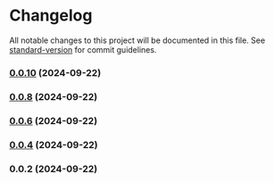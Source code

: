 # Changelog

All notable changes to this project will be documented in this file. See [standard-version](https://github.com/conventional-changelog/standard-version) for commit guidelines.

### [0.0.10](https://github.com/komeilm76/km-form/compare/v0.0.8...v0.0.10) (2024-09-22)

### [0.0.8](https://github.com/komeilm76/km-form/compare/v0.0.6...v0.0.8) (2024-09-22)

### [0.0.6](https://github.com/komeilm76/km-form/compare/v0.0.4...v0.0.6) (2024-09-22)

### [0.0.4](https://github.com/komeilm76/km-form/compare/v0.0.2...v0.0.4) (2024-09-22)

### 0.0.2 (2024-09-22)
